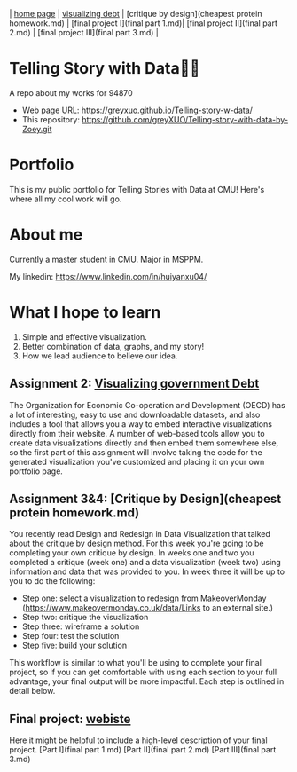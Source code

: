 | [home page](https://greyxuo.github.io/Telling-story-w-data/) | [visualizing debt](visualizing-government-debt.md) | [critique by design](cheapest protein homework.md) | [final project I](final part 1.md)| [final project II](final part 2.md) | [final project III](final part 3.md) |

# Telling Story with Data✍🏼
A repo about my works for 94870
- Web page URL: https://greyxuo.github.io/Telling-story-w-data/
- This repository: https://github.com/greyXUO/Telling-story-with-data-by-Zoey.git

# Portfolio
This is my public portfolio for Telling Stories with Data at CMU!  Here's where all my cool work will go.  

# About me
Currently a master student in CMU. Major in MSPPM. 

My linkedin: https://www.linkedin.com/in/huiyanxu04/

# What I hope to learn
1. Simple and effective visualization.
2. Better combination of data, graphs, and my story!
3. How we lead audience to believe our idea.

## Assignment 2: [Visualizing government Debt](visualizing-government-debt.md) 
The Organization for Economic Co-operation and Development (OECD) has a lot of interesting, easy to use and downloadable datasets, and also includes a tool that allows you a way to embed interactive visualizations directly from their website.  A number of web-based tools allow you to create data visualizations directly and then embed them somewhere else, so the first part of this assignment will involve taking the code for the generated visualization you've customized and placing it on your own portfolio page.  

## Assignment 3&4: [Critique by Design](cheapest protein homework.md) 
You recently read Design and Redesign in Data Visualization that talked about the critique by design method.  For this week you're going to be completing your own critique by design. In weeks one and two you completed a critique (week one) and a data visualization (week two) using information and data that was provided to you.  In week three it will be up to you to do the following: 
- Step one: select a visualization to redesign from MakeoverMonday (https://www.makeovermonday.co.uk/data/Links to an external site.)
- Step two: critique the visualization
- Step three: wireframe a solution
- Step four: test the solution
- Step five: build your solution

This workflow is similar to what you'll be using to complete your final project, so if you can get comfortable with using each section to your full advantage, your final output will be more impactful.  Each step is outlined in detail below.  

## Final project: [webiste](https://carnegiemellon.shorthandstories.com/stop-ivory-trade/index.html)
Here it might be helpful to include a high-level description of your final project. 
[Part I](final part 1.md)
[Part II](final part 2.md)
[Part III](final part 3.md)

